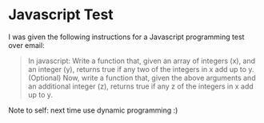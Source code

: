 # Javascript Test
I was given the following instructions for a Javascript programming test over email:

>In javascript: Write a function that, given an array of integers (x), and an integer (y), returns true if any two of the integers in x add up to y. (Optional) Now, write a function that, given the above arguments and an additional integer (z), returns true if any z of the integers in x add up to y.

Note to self: next time use dynamic programming :)
